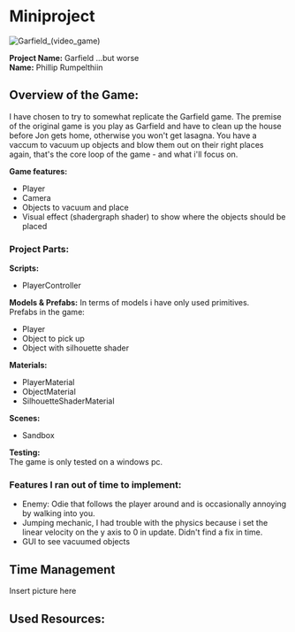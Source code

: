 # Miniproject
![Garfield_(video_game)](https://github.com/user-attachments/assets/72f081ea-30ec-483d-a4ad-b6a42287c13e)

**Project Name:** Garfield ...but worse
<br> **Name:** Phillip Rumpelthiin

## Overview of the Game:
I have chosen to try to somewhat replicate the Garfield game. The premise of the original game is you play as Garfield and have to clean up the house before Jon gets home, otherwise you won't get lasagna. You have a vaccum to vacuum up objects and blow them out on their right places again, that's the core loop of the game - and what i'll focus on. 

**Game features:** 
* Player 
* Camera 
* Objects to vacuum and place
* Visual effect (shadergraph shader) to show where the objects should be placed 

### Project Parts:
**Scripts:** 
* PlayerController

**Models & Prefabs:**
In terms of models i have only used primitives. 
<br> Prefabs in the game: 
* Player
* Object to pick up
* Object with silhouette shader

**Materials:**
* PlayerMaterial
* ObjectMaterial
* SilhouetteShaderMaterial

**Scenes:** 
* Sandbox

**Testing:**
<br> The game is only tested on a windows pc. 

### Features I ran out of time to implement: 
* Enemy: Odie that follows the player around and is occasionally annoying by walking into you.
* Jumping mechanic, I had trouble with the physics because i set the linear velocity on the y axis to 0 in update. Didn't find a fix in time.
* GUI to see vacuumed objects 

## Time Management
Insert picture here

## Used Resources: 







